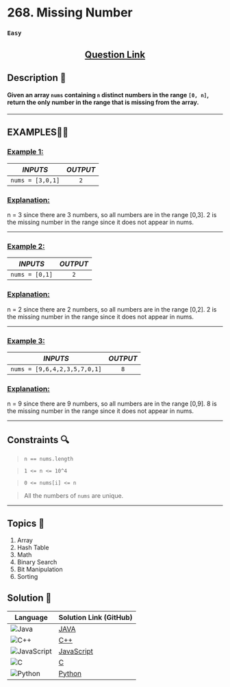 # 268. Missing Number

### `Easy`


<h2 align="center">
<a href="https://leetcode.com/problems/missing-number/description/"><strong>Question Link</strong></a>
</h2>


## Description 📑

#### Given an array `nums` containing `n` distinct numbers in the range `[0, n]`, return the only number in the range that is missing from the array.

---

## **EXAMPLES**💫✨ </br>

<h3>

<ins>**Example 1**:</ins> </br>


| _INPUTS_ | _OUTPUT_ |
| :-----------: | :-----------: |
| `nums = [3,0,1]` | `2` |

</h3>

<h3>
<ins>Explanation:</ins>
</h3>

n = 3 since there are 3 numbers, so all numbers are in the range [0,3]. 2 is the missing number in the range since it does not appear in nums.

____
<h3>

<ins>**Example 2**:</ins> </br>

| _INPUTS_ | _OUTPUT_ |
| :-----------: | :-----------: |
| `nums = [0,1]` | `2` |

</h3>

<h3>
<ins>Explanation:</ins>
</h3>

n = 2 since there are 2 numbers, so all numbers are in the range [0,2]. 2 is the missing number in the range since it does not appear in nums.

___

<h3>

<ins>**Example 3**:</ins> </br>

| _INPUTS_ | _OUTPUT_ |
| :-----------: | :-----------: |
| `nums = [9,6,4,2,3,5,7,0,1]` | `8` |

</h3>

<h3>
<ins>Explanation:</ins>
</h3>

n = 9 since there are 9 numbers, so all numbers are in the range [0,9]. 8 is the missing number in the range since it does not appear in nums.

___

## Constraints 🔍

> `n == nums.length`</br>

> `1 <= n <= 10^4` <br>

> `0 <= nums[i] <= n` <br>

> All the numbers of `nums` are unique.

___

## Topics 📝

1. Array
2. Hash Table
3. Math
4. Binary Search
5. Bit Manipulation
6. Sorting


## Solution 📃

|  Language   |  Solution Link (GitHub) |
| ------------- | ------------- |
|  ![Java](https://img.shields.io/badge/java-%23ED8B00.svg?style=flat&logo=openjdk&logoColor=white)  | [JAVA](https://github.com/Purnima47/Leetcode-Solutions/blob/main/%F0%9F%9F%A2%20Easy/268%20-%20Missing%20Number/_268MissingNumber.java) |
|  ![C++](https://img.shields.io/badge/c++-%2300599C.svg?style=plastic&logo=c%2B%2B&logoColor=white)  | [C++](https://github.com/Purnima47/Leetcode-Solutions/blob/main/%F0%9F%9F%A2%20Easy/268%20-%20Missing%20Number/_268MissingNumber.cpp)  |
|  ![JavaScript](https://img.shields.io/badge/javascript-%23323330.svg?style=flat&logo=javascript&logoColor=%23F7DF1E)  | [JavaScript](https://github.com/Purnima47/Leetcode-Solutions/blob/main/%F0%9F%9F%A2%20Easy/268%20-%20Missing%20Number/_268MissingNumber.js) |
|![C](https://img.shields.io/badge/c-%2300599C.svg?style=plastic&logo=c&logoColor=white)| [C](https://github.com/Purnima47/Leetcode-Solutions/blob/main/%F0%9F%9F%A2%20Easy/268%20-%20Missing%20Number/_268MissingNumber.c) |
|![Python](https://img.shields.io/badge/python-3670A0?style=plastic&logo=python&logoColor=ffdd54)| [Python](https://github.com/Purnima47/Leetcode-Solutions/blob/main/%F0%9F%9F%A2%20Easy/268%20-%20Missing%20Number/_268MissingNumber.py) |
